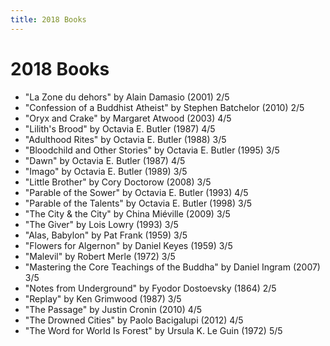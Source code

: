 ```yaml
---
title: 2018 Books
---
```


# 2018 Books

- "La Zone du dehors" by Alain Damasio (2001) 2/5
- "Confession of a Buddhist Atheist" by Stephen Batchelor (2010) 2/5
- "Oryx and Crake" by Margaret Atwood (2003) 4/5
- "Lilith's Brood" by Octavia E. Butler (1987) 4/5
- "Adulthood Rites" by Octavia E. Butler (1988) 3/5
- "Bloodchild and Other Stories" by Octavia E. Butler (1995) 3/5
- "Dawn" by Octavia E. Butler (1987) 4/5
- "Imago" by Octavia E. Butler (1989) 3/5
- "Little Brother" by Cory Doctorow (2008) 3/5
- "Parable of the Sower" by Octavia E. Butler (1993) 4/5
- "Parable of the Talents" by Octavia E. Butler (1998) 3/5
- "The City & the City" by China Miéville (2009) 3/5
- "The Giver" by Lois Lowry (1993) 3/5
- "Alas, Babylon" by Pat Frank (1959) 3/5
- "Flowers for Algernon" by Daniel Keyes (1959) 3/5
- "Malevil" by Robert Merle (1972) 3/5
- "Mastering the Core Teachings of the Buddha" by Daniel Ingram (2007) 3/5
- "Notes from Underground" by Fyodor Dostoevsky (1864) 2/5
- "Replay" by Ken Grimwood (1987) 3/5
- "The Passage" by Justin Cronin (2010) 4/5
- "The Drowned Cities" by Paolo Bacigalupi (2012) 4/5
- "The Word for World Is Forest" by Ursula K. Le Guin (1972) 5/5
